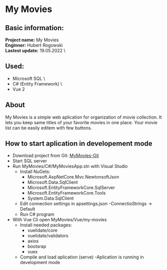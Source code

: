 # My Movies
## Basic information:
**Project name:** My Movies \
**Enginner:** Hubert Rogowski \
**Lastest update:** 19.05.2022 \
## Used: ##
- Microsoft SQL \
- C# (Entity Framework) \
- Vue 2
## About ##
My Movies is a simple web aplication for organization of movie collection. It lets you keep same titles of your favorite movies in one place. Your movie list can be easily editem with few buttons.
 ## How to start aplication in developement mode ##
- Download project from Git:
[MyMovies-Git](https://github.com/rxgxs21/MyMovies/tree/main/C%23)
- Start SQL server
- Run MyMovies/C#/MyMoviesApp.sln with Visual Studio
    - Install NuGets:
        - Microsoft.AspNetCore.Mvc.NewtonsoftJson
        - Microsoft.Data.SqlClient
        - Microsoft.EntityFrameworkCore.SqlServer
        - Microsoft.EntityFrameworkCore.Tools
        - System.Data.SqlClient
    - Edit connection settings in apsettings.json
        -ConnectioStrings -> Default
    - Run C# program
- With Vue Cli open MyMovies/Vue/my-movies
    - Install needed packages:
        - vuelidate/core
        - vuelidate/validators
        - axios
        - bootsrap
        - vuex
    - Compile and load aplication (serve)
-Aplication is running in development mode


